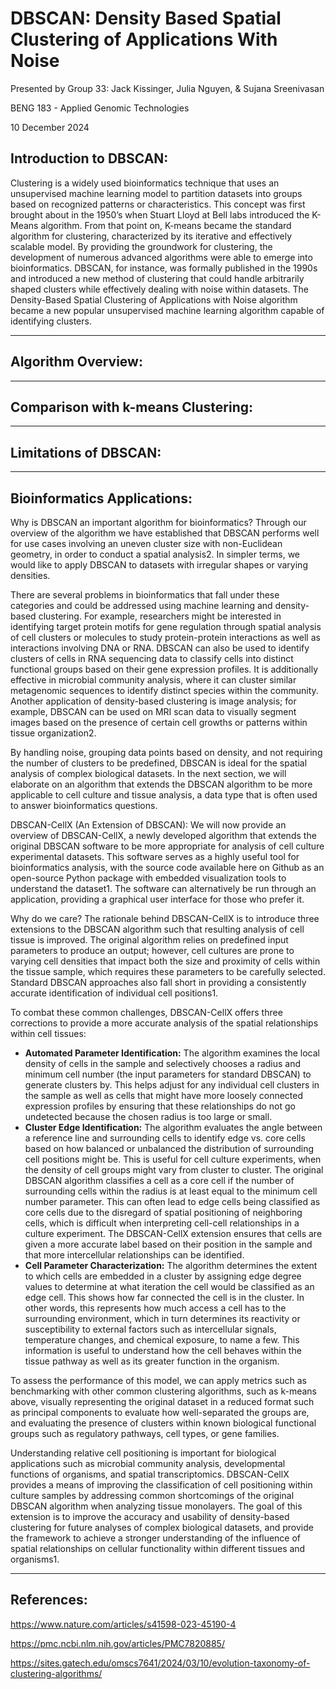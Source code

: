 # DBSCAN: Density Based Spatial Clustering of Applications With Noise
Presented by Group 33: Jack Kissinger, Julia Nguyen, & Sujana Sreenivasan

BENG 183 - Applied Genomic Technologies

10 December 2024

## Introduction to DBSCAN:
Clustering is a widely used bioinformatics technique that uses an unsupervised machine learning model to partition datasets into groups based on recognized patterns or characteristics. This concept was first brought about in the 1950’s when Stuart Lloyd at Bell labs introduced the K-Means algorithm. From that point on, K-means became the standard algorithm for clustering, characterized by its iterative and effectively scalable model. By providing the groundwork for clustering, the development of numerous advanced algorithms were able to emerge into bioinformatics. DBSCAN, for instance, was formally published in the 1990s and introduced a new method of clustering that could handle arbitrarily shaped clusters while effectively dealing with noise within datasets. The Density-Based Spatial Clustering of Applications with Noise algorithm became a new popular unsupervised machine learning algorithm capable of identifying clusters. 

---

## Algorithm Overview:

---

## Comparison with k-means Clustering:

---

## Limitations of DBSCAN:

---

## Bioinformatics Applications:
Why is DBSCAN an important algorithm for bioinformatics? Through our overview of the algorithm we have established that DBSCAN performs well for use cases involving an uneven cluster size with non-Euclidean geometry, in order to conduct a spatial analysis2. In simpler terms, we would like to apply DBSCAN to datasets with irregular shapes or varying densities.

There are several problems in bioinformatics that fall under these categories and could be addressed using machine learning and density-based clustering. For example, researchers might be interested in identifying target protein motifs for gene regulation through spatial analysis of cell clusters or molecules to study protein-protein interactions as well as interactions involving DNA or RNA. DBSCAN can also be used to identify clusters of cells in RNA sequencing data to classify cells into distinct functional groups based on their gene expression profiles. It is additionally effective in microbial community analysis, where it can cluster similar metagenomic sequences to identify distinct species within the community. Another application of density-based clustering is image analysis; for example, DBSCAN can be used on MRI scan data to visually segment images based on the presence of certain cell growths or patterns within tissue organization2.

By handling noise, grouping data points based on density, and not requiring the number of clusters to be predefined, DBSCAN is ideal for the spatial analysis of complex biological datasets. In the next section, we will elaborate on an algorithm that extends the DBSCAN algorithm to be more applicable to cell culture and tissue analysis, a data type that is often used to answer bioinformatics questions.

DBSCAN-CellX (An Extension of DBSCAN):
We will now provide an overview of DBSCAN-CellX, a newly developed algorithm that extends the original DBSCAN software to be more appropriate for analysis of cell culture experimental datasets. This software serves as a highly useful tool for bioinformatics analysis, with the source code available here on Github as an open-source Python package with embedded visualization tools to understand the dataset1. The software can alternatively be run through an application, providing a graphical user interface for those who prefer it. 

Why do we care? The rationale behind DBSCAN-CellX is to introduce three extensions to the DBSCAN algorithm such that resulting analysis of cell tissue is improved. The original algorithm relies on predefined input parameters to produce an output; however, cell cultures are prone to varying cell densities that impact both the size and proximity of cells within the tissue sample, which requires these parameters to be carefully selected. Standard DBSCAN approaches also fall short in providing a consistently accurate identification of individual cell positions1.

To combat these common challenges, DBSCAN-CellX offers three corrections to provide a more accurate analysis of the spatial relationships within cell tissues:
* **Automated Parameter Identification:**
The algorithm examines the local density of cells in the sample and selectively chooses a radius and minimum cell number (the input parameters for standard DBSCAN) to generate clusters by. This helps adjust for any individual cell clusters in the sample as well as cells that might have more loosely connected expression profiles by ensuring that these relationships do not go undetected because the chosen radius is too large or small.
* **Cluster Edge Identification:**
The algorithm evaluates the angle between a reference line and surrounding cells to identify edge vs. core cells based on how balanced or unbalanced the distribution of surrounding cell positions might be. This is useful for cell culture experiments, when the density of cell groups might vary from cluster to cluster. The original DBSCAN algorithm classifies a cell as a core cell if the number of surrounding cells within the radius is at least equal to the minimum cell number parameter. This can often lead to edge cells being classified as core cells due to the disregard of spatial positioning of neighboring cells, which is difficult when interpreting cell-cell relationships in a culture experiment. The DBSCAN-CellX extension ensures that cells are given a more accurate label based on their position in the sample and that more intercellular relationships can be identified.
* **Cell Parameter Characterization:**
The algorithm determines the extent to which cells are embedded in a cluster by assigning edge degree values to determine at what iteration the cell would be classified as an edge cell. This shows how far connected the cell is in the cluster. In other words, this represents how much access a cell has to the surrounding environment, which in turn determines its reactivity or susceptibility to external factors such as intercellular signals, temperature changes, and chemical exposure, to name a few. This information is useful to understand how the cell behaves within the tissue pathway as well as its greater function in the organism.

To assess the performance of this model, we can apply metrics such as benchmarking with other common clustering algorithms, such as k-means above, visually representing the original dataset in a reduced format such as principal components to evaluate how well-separated the groups are, and evaluating the presence of clusters within known biological functional groups such as regulatory pathways, cell types, or gene families.

Understanding relative cell positioning is important for biological applications such as microbial community analysis, developmental functions of organisms, and spatial transcriptomics. DBSCAN-CellX provides a means of improving the classification of cell positioning within culture samples by addressing common shortcomings of the original DBSCAN algorithm when analyzing tissue monolayers. The goal of this extension is to improve the accuracy and usability of density-based clustering for future analyses of complex biological datasets, and provide the framework to achieve a stronger understanding of the influence of spatial relationships on cellular functionality within different tissues and organisms1.

---

## References:
https://www.nature.com/articles/s41598-023-45190-4

https://pmc.ncbi.nlm.nih.gov/articles/PMC7820885/

https://sites.gatech.edu/omscs7641/2024/03/10/evolution-taxonomy-of-clustering-algorithms/ 

